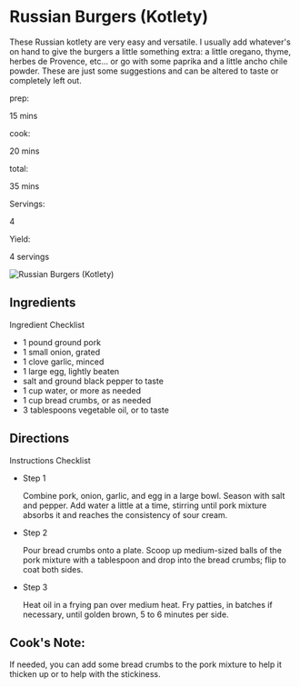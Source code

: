 # Russian Burgers (Kotlety)

These Russian kotlety are very easy and versatile. I usually add whatever's on hand to give the burgers a little something extra: a little oregano, thyme, herbes de Provence, etc... or go with some paprika and a little ancho chile powder. These are just some suggestions and can be altered to taste or completely left out.

prep:

15 mins

cook:

20 mins

total:

35 mins

Servings:

4

Yield:

4 servings

![Russian Burgers (Kotlety)](https://imagesvc.meredithcorp.io/v3/mm/image?q=85&c=sc&poi=face&w=300&h=300&url=https%3A%2F%2Fimages.media-allrecipes.com%2Fuserphotos%2F398442.jpg)

## Ingredients

Ingredient Checklist

-   1 pound ground pork
-   1 small onion, grated
-   1 clove garlic, minced
-   1 large egg, lightly beaten
-   salt and ground black pepper to taste
-   1 cup water, or more as needed
-   1 cup bread crumbs, or as needed
-   3 tablespoons vegetable oil, or to taste

## Directions

Instructions Checklist

-   Step 1
    
    Combine pork, onion, garlic, and egg in a large bowl. Season with salt and pepper. Add water a little at a time, stirring until pork mixture absorbs it and reaches the consistency of sour cream.
    
-   Step 2
    
    Pour bread crumbs onto a plate. Scoop up medium-sized balls of the pork mixture with a tablespoon and drop into the bread crumbs; flip to coat both sides.
    
-   Step 3
    
    Heat oil in a frying pan over medium heat. Fry patties, in batches if necessary, until golden brown, 5 to 6 minutes per side.
    

## Cook's Note:

If needed, you can add some bread crumbs to the pork mixture to help it thicken up or to help with the stickiness.